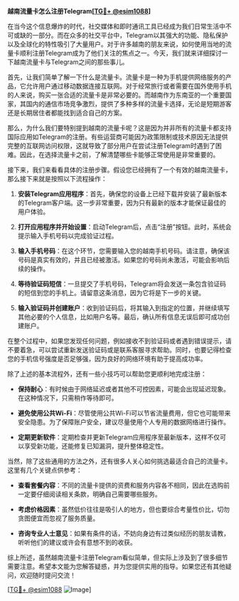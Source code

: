**越南流量卡怎么注册Telegram[[TG💪+ @esim1088](https://t.me/s/esim1088)]**

在当今这个信息爆炸的时代，社交媒体和即时通讯工具已经成为我们日常生活中不可或缺的一部分。而在众多的社交平台中，Telegram以其强大的功能、隐私保护以及全球化的特性吸引了大量用户。对于许多越南的朋友来说，如何使用当地的流量卡顺利注册Telegram成为了他们关注的焦点之一。今天，我们就来详细探讨一下越南流量卡与Telegram之间的那些事儿。

首先，让我们简单了解一下什么是流量卡。流量卡是一种为手机提供网络服务的产品，它允许用户通过移动数据连接互联网。对于经常旅行或者需要在国外使用手机的人来说，购买一张合适的流量卡是非常必要的。而越南作为东南亚的一个重要国家，其国内的通信市场竞争激烈，提供了多种多样的流量卡选择，无论是短期游客还是长期居住者都能找到适合自己的方案。

那么，为什么我们要特别提到越南的流量卡呢？这是因为并非所有的流量卡都支持国际应用如Telegram的注册。有些运营商可能因为政策限制或技术原因无法提供完整的互联网访问权限，这就导致了部分用户在尝试注册Telegram时遇到了困难。因此，在选择流量卡之前，了解清楚哪些卡能够正常使用是非常重要的。

接下来，我们来看看具体的注册步骤。假设您已经拥有了一个有效的越南流量卡，那么接下来就是按照以下流程操作：

1. **安装Telegram应用程序**：首先，确保您的设备上已经下载并安装了最新版本的Telegram客户端。这一步非常重要，因为只有最新的版本才能保证最佳的用户体验。

2. **打开应用程序并开始设置**：启动Telegram后，点击“注册”按钮。此时，系统会提示输入手机号码以完成验证过程。

3. **输入手机号码**：在这个环节，您需要输入您的越南手机号码。请注意，确保该号码是真实有效的，并且已经被激活。如果您的号码尚未激活，可能会影响后续的操作。

4. **等待验证码短信**：一旦提交了手机号码，Telegram将会发送一条包含验证码的短信到您的手机上。请留意这条消息，因为它将是下一步的关键。

5. **输入验证码并创建账户**：收到验证码后，将其输入到指定的位置，并继续填写其他必要的个人信息，比如用户名等。最后，确认所有信息无误后即可成功创建账户。

在整个过程中，如果您发现任何问题，例如接收不到验证码或者遇到错误提示，请不要着急，可以尝试重新发送验证码或是联系客服寻求帮助。同时，也要记得检查您的手机信号强度是否足够强，因为良好的网络环境有助于提高成功率。

除了上述的基本流程外，还有一些小技巧可以帮助您更顺利地完成注册：

- **保持耐心**：有时候由于网络延迟或者其他不可控因素，可能会出现延迟现象。在这种情况下，只需稍作等待即可。
  
- **避免使用公共Wi-Fi**：尽管使用公共Wi-Fi可以节省流量费用，但它也可能带来安全隐患。为了保障账户安全，建议尽量使用个人专用的数据网络进行操作。

- **定期更新软件**：定期检查并更新Telegram应用程序至最新版本，这样不仅可以享受新功能，还能修复已知漏洞，提升整体稳定性。

当然，除了这些通用的方法之外，还有很多人关心如何挑选最适合自己的流量卡。这里有几个关键点供参考：

- **查看套餐内容**：不同的流量卡提供的资费和服务内容各不相同，因此在选购前一定要仔细阅读相关条款，明确自己需要哪些服务。

- **考虑价格因素**：虽然低价往往是吸引人的地方，但也要综合考量性价比，切勿贪图便宜而忽视了服务质量。

- **咨询专业人士意见**：如果有条件的话，不妨向身边有过类似经历的朋友请教，听听他们的建议或许会有意想不到的收获。

综上所述，虽然越南流量卡注册Telegram看似简单，但实际上涉及到了很多细节需要注意。希望本文能为您解答疑惑，并为您提供实用的指导。如果您还有其他疑问，欢迎随时提问交流！

[[TG💪+ @esim1088](https://t.me/s/esim1088) ![Image](https://i.postimg.cc/4NQfJmqS/Snipaste-2025-05-13-00-14-12.png)]